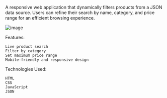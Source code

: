 A responsive web application that dynamically filters products from a JSON data source. Users can refine their search by name, category, and price range for an efficient browsing experience.

![image](https://github.com/jpnyunus/Product-Filter/assets/137651666/876bc783-4945-407e-b003-e038b42d02da)

Features:

    Live product search
    Filter by category
    Set maximum price range
    Mobile-friendly and responsive design

Technologies Used:

    HTML
    CSS
    JavaScript
    JSON

